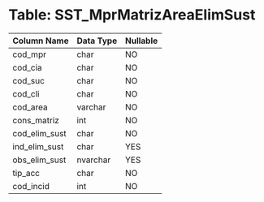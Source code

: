 # Table: SST_MprMatrizAreaElimSust

| Column Name | Data Type | Nullable |
|-------------|-----------|----------|
| cod_mpr | char | NO |
| cod_cia | char | NO |
| cod_suc | char | NO |
| cod_cli | char | NO |
| cod_area | varchar | NO |
| cons_matriz | int | NO |
| cod_elim_sust | char | NO |
| ind_elim_sust | char | YES |
| obs_elim_sust | nvarchar | YES |
| tip_acc | char | NO |
| cod_incid | int | NO |
